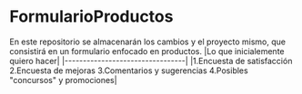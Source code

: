 # FormularioProductos
En este repositorio se almacenarán los cambios y el proyecto mismo, que consistirá en un formulario enfocado en productos.
|Lo que inicialemente quiero hacer|
|---------------------------------|
|1.Encuesta de satisfacción
2.Encuesta de mejoras
3.Comentarios y sugerencias
4.Posibles "concursos" y promociones|

